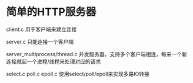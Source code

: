 # 简单的HTTP服务器
client.c 用于客户端来建立连接

server.c 只能连接一个客户端

server_multiprocess/thread.c  并发服务器，支持多个客户端相连，每来一个新连接就起一个进程/线程来处理对应的请求

select.c poll.c epoll.c  使用select/poll/epoll来实现多路IO转接
